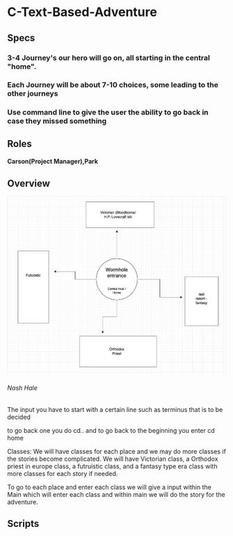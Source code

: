 # C-Text-Based-Adventure

## Specs

### 3-4 Journey's our hero will go on, all starting in the central "home". 

### Each Journey will be about 7-10 choices, some leading to the other journeys

### Use command line to give the user the ability to go back in case they missed something

## Roles
#### Carson(Project Manager),Park

## Overview

![overview](https://github.com/DaCandyCorn/C-Text-Based-Adventure/blob/main/images/overview.png)

###### Nash Hale

The input you have to start with a certain line such as terminus that is to be decided

to go back one you do cd.. and to go back to the beginning you enter cd home

Classes: We will have classes for each place and we may do more classes if the stories become complicated. We will have Victorian class, a Orthodox priest in europe class, a futruistic class, and a fantasy type era class with more classes for each story if needed. 

To go to each place and enter each class we will give a input within the Main which will enter each class and within main we will do the story for the adventure. 

## Scripts

